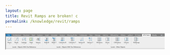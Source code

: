 ```yaml
---
layout: page
title: Revit Ramps are broken! c
permalink: /knowledge/revit/ramps
---
```


![MainTab](/images/Tools/LevelChanger/LevelChangerTab.png)
